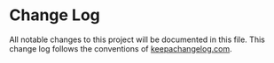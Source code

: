 # Change Log
All notable changes to this project will be documented in this file. This change
log follows the conventions of [keepachangelog.com](http://keepachangelog.com/).
